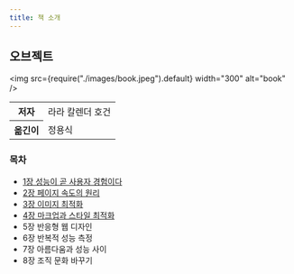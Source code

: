 ```yaml
---
title: 책 소개
---
```


## 오브젝트

<img
src={require("./images/book.jpeg").default}
width="300"
alt="book"
/>

<table>
  <tr>
    <th>저자</th>
    <td>라라 칼렌더 호건</td>
  </tr>
  <tr>
    <th>옮긴이</th>
    <td>정용식</td>
  </tr>
</table>

### 목차

- [1장 성능이 곧 사용자 경험이다](./01.md)
- [2장 페이지 속도의 원리](./02.md)
- [3장 이미지 최적화](./03.md)
- [4장 마크업과 스타일 최적화](./04.md)
- 5장 반응형 웹 디자인
- 6장 반복적 성능 측정
- 7장 아름다움과 성능 사이
- 8장 조직 문화 바꾸기
